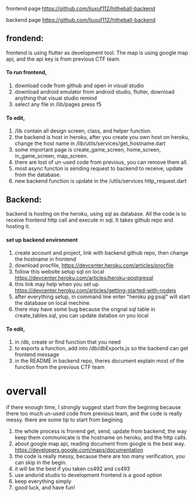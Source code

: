 frontend page
https://github.com/liuxuf112/hitheball-backend

backend page
https://github.com/liuxuf112/hitheball-backend



## frondend:

frontend is using flutter as development tool. The map is using google map api, and the api key is from previous CTF team.

#### To run frontend, 
1. download code from github and open in visual studio
2. download android emulator from android studio, flutter, download anything that visual studio remind
3. select any file in /lib/pages press f5 



#### To edit,
1. /lib contain all design screen, class, and helper function. 
2. the backend is host in heroku, after you create you own host on heroku, change the host name in /lib/utils/services/get_hostname.dart
3. some important page is create_game_screen, home_screen, in_game_screen, map_screen.
4. there are lost of un-used code from previous, you can remove them all.
5. most async functon is sending request to backend to receive, update from the database.
6. new backend function is update in the /utlis/services http_request.dart




## Backend:

backend is hosting on the heroku, using sql as database. All the code is to receive frontend http call and execute in sql. It takes github repo and hosting it. 

#### set up backend environment
1. create account and project, link with backend github repo, then change the hostname in frontend
2. download procfile, https://devcenter.heroku.com/articles/procfile
3. follow this website setup sql on local https://devcenter.heroku.com/articles/heroku-postgresql
4. this link may help when you set up https://devcenter.heroku.com/articles/getting-started-with-nodejs
5. after everything setup, in command line enter "heroku pg:psql" will start the database on local mechine.
6. there may have some bug because the orignal sql table in create_tables.sql, you can update databse on you local 
 
#### To edit,
1. in /db, create or find function that you need
2. to exports a function, add into /db/dbExports.js so the backend can get frontend message
3. in the README in backend repo, theres document explain most of the function from the previous CTF team

# overvall
if there enough time, I strongly suggest start from the begining because there too much un-used code from previous team, and the code is really messy. there are some tip to start from begining
1. the whole process is fronend get, send, update from backend, the way keep them communicate is the hostname on heroku, and the http calls.
2. about google map api, reading document from google is the best way. https://developers.google.com/maps/documentation
3. the code is really messy, because there are too many verification, you can skip in the begin.
4. it will be the best if you taken cs492 and cs493
5. use andorid studio to development frontend is a good option 
6. keep everything simply
7. good luck, and have fun!
